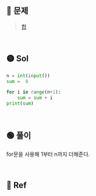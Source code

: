 ## 🔴 문제
> [합](https://www.acmicpc.net/problem/8393)

<br/>

## 🟡 Sol
```python
n = int(input())
sum =  0

for i in range(n+1):
    sum = sum + i
print(sum)
```
<br/>

## 🟢 풀이
for문을 사용해 1부터 n까지 더해준다.


<br/>

## 🔵 Ref
